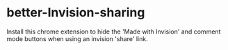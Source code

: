 # better-Invision-sharing
Install this chrome extension to hide the 'Made with Invision' and comment mode buttons when using an invision 'share' link.
